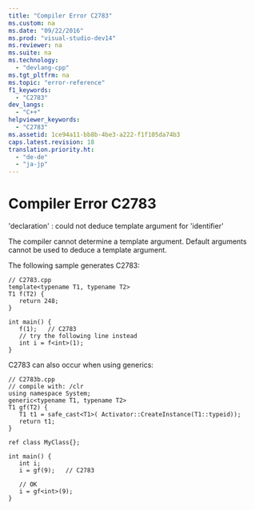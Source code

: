 ```yaml
---
title: "Compiler Error C2783"
ms.custom: na
ms.date: "09/22/2016"
ms.prod: "visual-studio-dev14"
ms.reviewer: na
ms.suite: na
ms.technology: 
  - "devlang-cpp"
ms.tgt_pltfrm: na
ms.topic: "error-reference"
f1_keywords: 
  - "C2783"
dev_langs: 
  - "C++"
helpviewer_keywords: 
  - "C2783"
ms.assetid: 1ce94a11-bb8b-4be3-a222-f1f105da74b3
caps.latest.revision: 18
translation.priority.ht: 
  - "de-de"
  - "ja-jp"
---
```

# Compiler Error C2783
'declaration' : could not deduce template argument for 'identifier'  
  
 The compiler cannot determine a template argument. Default arguments cannot be used to deduce a template argument.  
  
 The following sample generates C2783:  
  
```  
// C2783.cpp  
template<typename T1, typename T2>  
T1 f(T2) {  
   return 248;  
}  
  
int main() {  
   f(1);   // C2783  
   // try the following line instead  
   int i = f<int>(1);  
}  
```  
  
 C2783 can also occur when using generics:  
  
```  
// C2783b.cpp  
// compile with: /clr  
using namespace System;  
generic<typename T1, typename T2>   
T1 gf(T2) {  
   T1 t1 = safe_cast<T1>( Activator::CreateInstance(T1::typeid));  
   return t1;  
}  
  
ref class MyClass{};  
  
int main() {  
   int i;  
   i = gf(9);   // C2783  
  
   // OK  
   i = gf<int>(9);  
}  
```